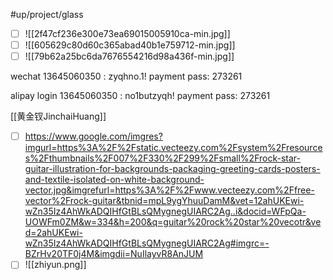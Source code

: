 #up/project/glass

- [ ] ![[2f47cf236e300e73ea69015005910ca-min.jpg]]
- [ ] ![[605629c80d60c365abad40b1e759712-min.jpg]]
- [ ] ![[79b62a25bc6da7676554216d98a436f-min.jpg]]

wechat
13645060350 : zyqhno.1!
payment pass: 273261

alipay login
13645060350 : no1butzyqh!
payment pass: 273261

[[黄金钗JinchaiHuang]]
- [ ] https://www.google.com/imgres?imgurl=https%3A%2F%2Fstatic.vecteezy.com%2Fsystem%2Fresources%2Fthumbnails%2F007%2F330%2F299%2Fsmall%2Frock-star-guitar-illustration-for-backgrounds-packaging-greeting-cards-posters-and-textile-isolated-on-white-background-vector.jpg&imgrefurl=https%3A%2F%2Fwww.vecteezy.com%2Ffree-vector%2Frock-guitar&tbnid=mpL9ygYhuuDamM&vet=12ahUKEwi-wZn35Iz4AhWkADQIHfGtBLsQMygnegUIARC2Ag..i&docid=WFpQa-UOWFm0ZM&w=334&h=200&q=guitar%20rock%20star%20vecotr&ved=2ahUKEwi-wZn35Iz4AhWkADQIHfGtBLsQMygnegUIARC2Ag#imgrc=-BZrHv20TF0j4M&imgdii=NuIlayvR8AnJUM
- [ ] ![[zhiyun.png]]